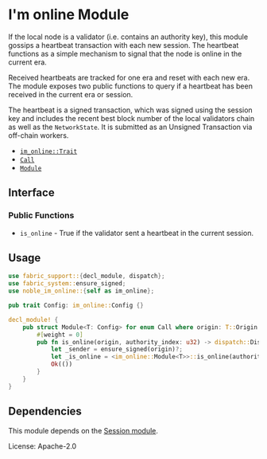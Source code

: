 # I'm online Module

If the local node is a validator (i.e. contains an authority key), this module
gossips a heartbeat transaction with each new session. The heartbeat functions
as a simple mechanism to signal that the node is online in the current era.

Received heartbeats are tracked for one era and reset with each new era. The
module exposes two public functions to query if a heartbeat has been received
in the current era or session.

The heartbeat is a signed transaction, which was signed using the session key
and includes the recent best block number of the local validators chain as well
as the `NetworkState`.
It is submitted as an Unsigned Transaction via off-chain workers.

- [`im_online::Trait`](https://docs.rs/noble-im-online/latest/noble_im_online/trait.Trait.html)
- [`Call`](https://docs.rs/noble-im-online/latest/noble_im_online/enum.Call.html)
- [`Module`](https://docs.rs/noble-im-online/latest/noble_im_online/struct.Module.html)

## Interface

### Public Functions

- `is_online` - True if the validator sent a heartbeat in the current session.

## Usage

```rust
use fabric_support::{decl_module, dispatch};
use fabric_system::ensure_signed;
use noble_im_online::{self as im_online};

pub trait Config: im_online::Config {}

decl_module! {
	pub struct Module<T: Config> for enum Call where origin: T::Origin {
		#[weight = 0]
		pub fn is_online(origin, authority_index: u32) -> dispatch::DispatchResult {
			let _sender = ensure_signed(origin)?;
			let _is_online = <im_online::Module<T>>::is_online(authority_index);
			Ok(())
		}
	}
}
```

## Dependencies

This module depends on the [Session module](https://docs.rs/noble-session/latest/noble_session/).

License: Apache-2.0
